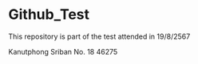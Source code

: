 # Github_Test
This repository is part of the test attended in 19/8/2567

Kanutphong Sriban
No. 18
46275

